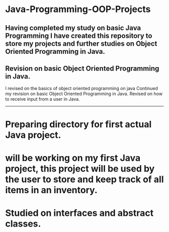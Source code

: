 # Java-Programming-OOP-Projects

## Having completed my study on basic Java Programming I have created this repository to store my projects and further studies on Object Oriented Programming in Java.

## Revision on basic Object Oriented Programming in Java.
I revised on the basics of object oriented programming on java
Continued my revision on basic Object Oriented Programming in Java.
Revised on how to receive input from a user in Java.

---

# Preparing directory for first actual Java project.
# will be working on my first Java project,  this project will be used by the user to store and keep track of all items in an inventory.
# Studied on interfaces and abstract classes.
